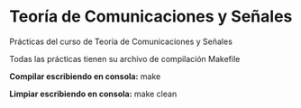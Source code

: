 # Teoría de Comunicaciones y Señales
Prácticas del curso de Teoría de Comunicaciones y Señales

Todas las prácticas tienen su archivo de compilación Makefile

**Compilar escribiendo en consola:**
	make

**Limpiar escribiendo en consola:**
	make clean
